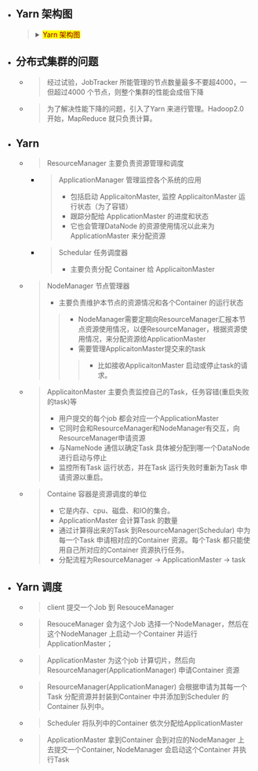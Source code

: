 

- ## Yarn 架构图
    > <details>
    > <summary><mark><font color=darkred>Yarn 架构图</font></mark></summary>
    > 
    >> ![](./img/Yarn.png)
    > </details>
    > 

- ## 分布式集群的问题
    - > 经过试验，JobTracker 所能管理的节点数量最多不要超4000，一但超过4000 个节点，则整个集群的性能会成倍下降
    - > 为了解决性能下降的问题，引入了Yarn 来进行管理。Hadoop2.0 开始，MapReduce 就只负责计算。

- ## Yarn 
    - > ResourceManager 主要负责资源管理和调度
        - > ApplicationManager 管理监控各个系统的应用
            > - 包括启动 ApplicaitonMaster, 监控 ApplicaitonMaster 运行状态（为了容错）
            > - 跟踪分配给 ApplicationMaster 的进度和状态
            > - 它也会管理DataNode 的资源使用情况以此来为ApplicationMaster 来分配资源
        - > Schedular 任务调度器
            > - 主要负责分配 Container 给 ApplicaitonMaster
    - > NodeManager 节点管理器
        > - 主要负责维护本节点的资源情况和各个Container 的运行状态
        >> - NodeManager需要定期向ResourceManager汇报本节点资源使用情况，以便ResourceManager，根据资源使用情况，来分配资源给ApplicationMaster
        >> - 需要管理ApplicaitonMaster提交来的task
        >>> - 比如接收ApplicaitonMaster 启动或停止task的请求。
    - > ApplicaitonMaster 主要负责监控自己的Task，任务容错(重启失败的task)等
        > - 用户提交的每个job 都会对应一个ApplicationMaster
        > - 它同时会和ResourceManager和NodeManager有交互，向ResourceManager申请资源
        > - 与NameNode 通信以确定Task 具体被分配到哪一个DataNode 进行启动与停止
        > - 监控所有Task 运行状态，并在Task 运行失败时重新为Task 申请资源以重启。
    - > Containe 容器是资源调度的单位
        > - 它是内存、cpu、磁盘、和IO的集合。
        > - ApplicationMaster 会计算Task 的数量
        > - 通过计算得出来的Task 到ResourceManager(Schedular) 中为每一个Task 申请相对应的Container 资源。每个Task 都只能使用自己所对应的Container 资源执行任务。
        > - 分配流程为ResourceManager -> ApplicationMaster -> task

- ## Yarn 调度
    - > client 提交一个Job 到 ResouceManager
    - > ResouceManager 会为这个Job 选择一个NodeManager，然后在这个NodeManager 上启动一个Container 并运行ApplicationMaster；
    - > ApplicationMaster 为这个job 计算切片，然后向ResourceManager(ApplicationManager) 申请Container 资源
    - > ResourceManager(ApplicationManager) 会根据申请为其每一个Task 分配资源并封装到Container 中并添加到Scheduler 的Container 队列中。
    - > Scheduler 将队列中的Container 依次分配给ApplicationMaster 
    - > ApplicationMaster 拿到Container 会到对应的NodeManager 上去提交一个Container, NodeManager 会启动这个Container 并执行Task
















